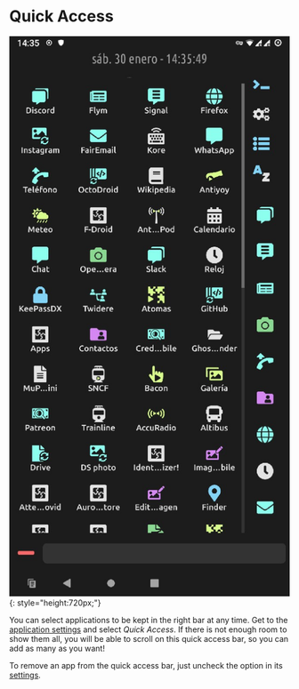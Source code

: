 # Quick Access

![](img/captures/main.jpg){: style="height:720px;"}

You can select applications to be kept in the right bar at any time. Get to the [application settings](appsettings.md) and select *Quick Access*. If there is not enough room to show them all, you will be able to scroll on this quick access bar, so you can add as many as you want!

To remove an app from the quick access bar, just uncheck the option in its [settings](appsettings.md).